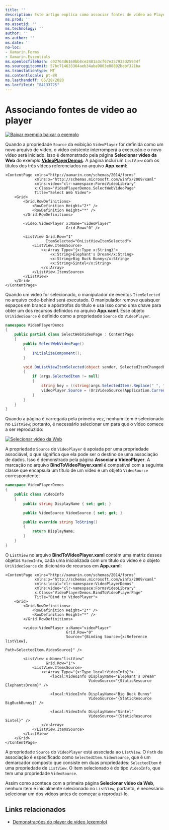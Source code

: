 ```yaml
---
title: ''
description: Este artigo explica como associar fontes de vídeo ao Player de vídeo usando o Xamarin.Forms .
ms.prod: ''
ms.assetid: ''
ms.technology: ''
author: ''
ms.author: ''
ms.date: ''
no-loc:
- Xamarin.Forms
- Xamarin.Essentials
ms.openlocfilehash: c02764d6160bb8ce2481a3cf67e357933d25934f
ms.sourcegitcommit: 57bc714633364aeb34aba9803e88802bebf321ba
ms.translationtype: MT
ms.contentlocale: pt-BR
ms.lasthandoff: 05/28/2020
ms.locfileid: "84133725"
---
```

# <a name="binding-video-sources-to-the-player"></a>Associando fontes de vídeo ao player

[![Baixar exemplo ](~/media/shared/download.png) baixar o exemplo](https://docs.microsoft.com/samples/xamarin/xamarin-forms-samples/customrenderers-videoplayerdemos)

Quando a propriedade `Source` da exibição `VideoPlayer` for definida como um novo arquivo de vídeo, o vídeo existente interromperá a execução e o novo vídeo será iniciado. Isso é demonstrado pela página **Selecionar vídeo da Web** do exemplo [**VideoPlayerDemos**](https://docs.microsoft.com/samples/xamarin/xamarin-forms-samples/customrenderers-videoplayerdemos). A página inclui um `ListView` com os títulos dos três vídeos referenciados no arquivo **App.xaml**:

```xaml
<ContentPage xmlns="http://xamarin.com/schemas/2014/forms"
             xmlns:x="http://schemas.microsoft.com/winfx/2009/xaml"
             xmlns:video="clr-namespace:FormsVideoLibrary"
             x:Class="VideoPlayerDemos.SelectWebVideoPage"
             Title="Select Web Video">
    <Grid>
        <Grid.RowDefinitions>
            <RowDefinition Height="2*" />
            <RowDefinition Height="*" />
        </Grid.RowDefinitions>

        <video:VideoPlayer x:Name="videoPlayer"
                           Grid.Row="0" />

        <ListView Grid.Row="1"
                  ItemSelected="OnListViewItemSelected">
            <ListView.ItemsSource>
                <x:Array Type="{x:Type x:String}">
                    <x:String>Elephant's Dream</x:String>
                    <x:String>Big Buck Bunny</x:String>
                    <x:String>Sintel</x:String>
                </x:Array>
            </ListView.ItemsSource>
        </ListView>
    </Grid>
</ContentPage>
```

Quando um vídeo for selecionado, o manipulador de eventos `ItemSelected` no arquivo code-behind será executado. O manipulador remove quaisquer espaços em branco e apóstrofos do título e usa isso como uma chave para obter um dos recursos definidos no arquivo **App.xaml**. Esse objeto `UriVideoSource` é definido como a propriedade `Source` do `VideoPlayer`.

```csharp
namespace VideoPlayerDemos
{
    public partial class SelectWebVideoPage : ContentPage
    {
        public SelectWebVideoPage()
        {
            InitializeComponent();
        }

        void OnListViewItemSelected(object sender, SelectedItemChangedEventArgs args)
        {
            if (args.SelectedItem != null)
            {
                string key = ((string)args.SelectedItem).Replace(" ", "").Replace("'", "");
                videoPlayer.Source = (UriVideoSource)Application.Current.Resources[key];
            }
        }
    }
}
```

Quando a página é carregada pela primeira vez, nenhum item é selecionado no `ListView`; portanto, é necessário selecionar um para que o vídeo comece a ser reproduzido:

[![Selecionar vídeo da Web](source-bindings-images/selectwebvideo-small.png "Selecionar vídeo da Web")](source-bindings-images/selectwebvideo-large.png#lightbox "Selecionar vídeo da Web")

A propriedade `Source` de `VideoPlayer` é apoiada por uma propriedade associável, o que significa que ela pode ser o destino de uma associação de dados. Isso é demonstrado pela página **Associar a VideoPlayer**. A marcação no arquivo **BindToVideoPlayer.xaml** é compatível com a seguinte classe que encapsula um título de um vídeo e um objeto `VideoSource` correspondente:

```csharp
namespace VideoPlayerDemos
{
    public class VideoInfo
    {
        public string DisplayName { set; get; }

        public VideoSource VideoSource { set; get; }

        public override string ToString()
        {
            return DisplayName;
        }
    }
}
```

O `ListView` no arquivo **BindToVideoPlayer.xaml** contém uma matriz desses objetos `VideoInfo`, cada uma inicializada com um título do vídeo e o objeto `UriVideoSource` do dicionário de recursos em **App.xaml**:

```xaml
<ContentPage xmlns="http://xamarin.com/schemas/2014/forms"
             xmlns:x="http://schemas.microsoft.com/winfx/2009/xaml"
             xmlns:local="clr-namespace:VideoPlayerDemos"
             xmlns:video="clr-namespace:FormsVideoLibrary"
             x:Class="VideoPlayerDemos.BindToVideoPlayerPage"
             Title="Bind to VideoPlayer">
    <Grid>
        <Grid.RowDefinitions>
            <RowDefinition Height="2*" />
            <RowDefinition Height="*" />
        </Grid.RowDefinitions>

        <video:VideoPlayer x:Name="videoPlayer"
                           Grid.Row="0"
                           Source="{Binding Source={x:Reference listView},
                                            Path=SelectedItem.VideoSource}" />

        <ListView x:Name="listView"
                  Grid.Row="1">
            <ListView.ItemsSource>
                <x:Array Type="{x:Type local:VideoInfo}">
                    <local:VideoInfo DisplayName="Elephant's Dream"
                                     VideoSource="{StaticResource ElephantsDream}" />

                    <local:VideoInfo DisplayName="Big Buck Bunny"
                                     VideoSource="{StaticResource BigBuckBunny}" />

                    <local:VideoInfo DisplayName="Sintel"
                                     VideoSource="{StaticResource Sintel}" />
                </x:Array>
            </ListView.ItemsSource>
        </ListView>
    </Grid>
</ContentPage>
```

A propriedade `Source` do `VideoPlayer` está associada ao `ListView`. O `Path` da associação é especificado como `SelectedItem.VideoSource`, que é um demarcador composto que consiste em duas propriedades: `SelectedItem` é uma propriedade de `ListView`. O item selecionado é do tipo `VideoInfo`, que tem uma propriedade `VideoSource`.

Assim como acontece com a primeira página **Selecionar vídeo da Web**, nenhum item é inicialmente selecionado no `ListView`; portanto, é necessário selecionar um dos vídeos antes de começar a reproduzi-lo.

## <a name="related-links"></a>Links relacionados

- [Demonstrações do player de vídeo (exemplo)](https://docs.microsoft.com/samples/xamarin/xamarin-forms-samples/customrenderers-videoplayerdemos)
